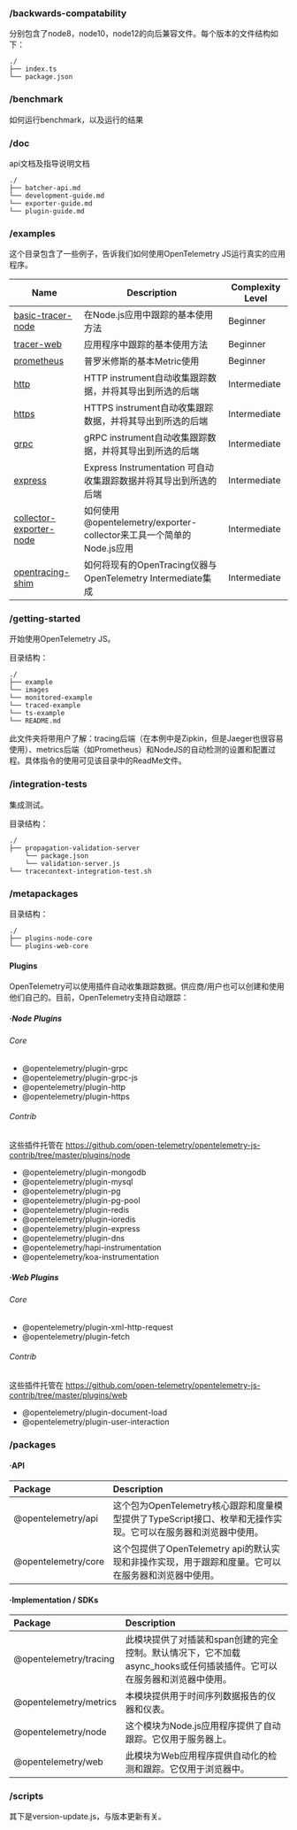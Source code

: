 ### /backwards-compatability

分别包含了node8，node10，node12的向后兼容文件。每个版本的文件结构如下：

```
./
├── index.ts
└── package.json
```

### /benchmark

如何运行benchmark，以及运行的结果

### /doc

api文档及指导说明文档

```
./
├── batcher-api.md
└── development-guide.md
└── exporter-guide.md
└── plugin-guide.md
```

### /examples

这个目录包含了一些例子，告诉我们如何使用OpenTelemetry JS运行真实的应用程序。

| Name                                                         | Description                                                  | Complexity Level |
| ------------------------------------------------------------ | ------------------------------------------------------------ | ---------------- |
| [basic-tracer-node](https://github.com/open-telemetry/opentelemetry-js/blob/master/examples/basic-tracer-node) | 在Node.js应用中跟踪的基本使用方法                            | Beginner         |
| [tracer-web](https://github.com/open-telemetry/opentelemetry-js/blob/master/examples/tracer-web) | 应用程序中跟踪的基本使用方法                                 | Beginner         |
| [prometheus](https://github.com/open-telemetry/opentelemetry-js/blob/master/examples/prometheus) | 普罗米修斯的基本Metric使用                                   | Beginner         |
| [http](https://github.com/open-telemetry/opentelemetry-js/blob/master/examples/http) | HTTP instrument自动收集跟踪数据，并将其导出到所选的后端      | Intermediate     |
| [https](https://github.com/open-telemetry/opentelemetry-js/blob/master/examples/https) | HTTPS instrument自动收集跟踪数据，并将其导出到所选的后端     | Intermediate     |
| [grpc](https://github.com/open-telemetry/opentelemetry-js/blob/master/examples/grpc) | gRPC instrument自动收集跟踪数据，并将其导出到所选的后端      | Intermediate     |
| [express](https://github.com/open-telemetry/opentelemetry-js/blob/master/examples/express) | Express Instrumentation 可自动收集跟踪数据并将其导出到所选的后端 | Intermediate     |
| [collector-exporter-node](https://github.com/open-telemetry/opentelemetry-js/blob/master/examples/collector-exporter-node) | 如何使用@opentelemetry/exporter-collector来工具一个简单的Node.js应用 | Intermediate     |
| [opentracing-shim](https://github.com/open-telemetry/opentelemetry-js/blob/master/examples/opentracing-shim) | 如何将现有的OpenTracing仪器与OpenTelemetry Intermediate集成  | Intermediate     |

### /getting-started

开始使用OpenTelemetry JS。

目录结构：

```
./
├── example
└── images
└── monitored-example
└── traced-example
└── ts-example
└── README.md
```

此文件夹将带用户了解：tracing后端（在本例中是Zipkin，但是Jaeger也很容易使用）、metrics后端（如Prometheus）和NodeJS的自动检测的设置和配置过程。具体指令的使用可见该目录中的ReadMe文件。

### /integration-tests

集成测试。

目录结构：

```
./
├── propagation-validation-server
	└── package.json
	└── validation-server.js
└── tracecontext-integration-test.sh
```

### /metapackages

目录结构：

```
./
├── plugins-node-core
└── plugins-web-core
```

#### Plugins

OpenTelemetry可以使用插件自动收集跟踪数据。供应商/用户也可以创建和使用他们自己的。目前，OpenTelemetry支持自动跟踪：

##### ·Node Plugins

###### Core

- @opentelemetry/plugin-grpc
- @opentelemetry/plugin-grpc-js
- @opentelemetry/plugin-http
- @opentelemetry/plugin-https

###### Contrib

这些插件托管在  <https://github.com/open-telemetry/opentelemetry-js-contrib/tree/master/plugins/node>

- @opentelemetry/plugin-mongodb
- @opentelemetry/plugin-mysql
- @opentelemetry/plugin-pg
- @opentelemetry/plugin-pg-pool
- @opentelemetry/plugin-redis
- @opentelemetry/plugin-ioredis
- @opentelemetry/plugin-express
- @opentelemetry/plugin-dns
- @opentelemetry/hapi-instrumentation
- @opentelemetry/koa-instrumentation

##### ·Web Plugins

###### Core

- @opentelemetry/plugin-xml-http-request
- @opentelemetry/plugin-fetch

###### Contrib

这些插件托管在  <https://github.com/open-telemetry/opentelemetry-js-contrib/tree/master/plugins/web>

- @opentelemetry/plugin-document-load
- @opentelemetry/plugin-user-interaction

### /packages

#### ·API

| Package             | Description                                                  |
| :------------------ | :----------------------------------------------------------- |
| @opentelemetry/api  | 这个包为OpenTelemetry核心跟踪和度量模型提供了TypeScript接口、枚举和无操作实现。它可以在服务器和浏览器中使用。 |
| @opentelemetry/core | 这个包提供了OpenTelemetry api的默认实现和非操作实现，用于跟踪和度量。它可以在服务器和浏览器中使用。 |

#### ·Implementation / SDKs

|        Package         | Description                                                  |
| :--------------------- | :----------------------------------------------------------- |
| @opentelemetry/tracing | 此模块提供了对插装和span创建的完全控制。默认情况下，它不加载async_hooks或任何插装插件。它可以在服务器和浏览器中使用。 |
| @opentelemetry/metrics | 本模块提供用于时间序列数据报告的仪器和仪表。 |
| @opentelemetry/node   | 这个模块为Node.js应用程序提供了自动跟踪。它仅用于服务器上。 |
| @opentelemetry/web   | 此模块为Web应用程序提供自动化的检测和跟踪。它仅用于浏览器中。 |

### /scripts 

其下是version-update.js，与版本更新有关。